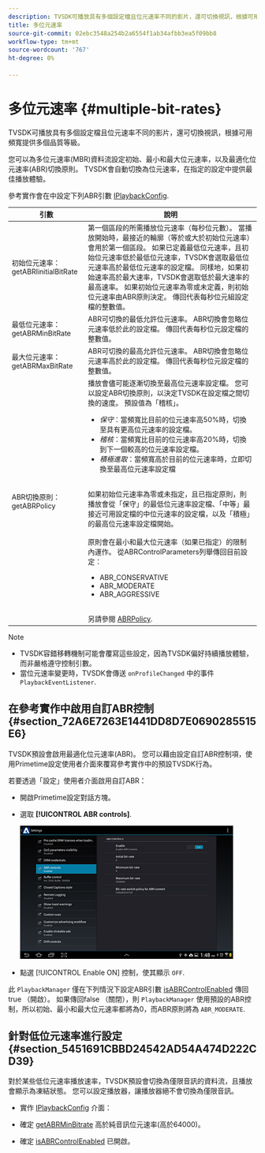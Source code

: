 ```yaml
---
description: TVSDK可播放具有多個設定檔且位元速率不同的影片，還可切換視訊，根據可用頻寬提供多個品質等級。
title: 多位元速率
source-git-commit: 02ebc3548a254b2a6554f1ab34afbb3ea5f09bb8
workflow-type: tm+mt
source-wordcount: '767'
ht-degree: 0%

---
```


# 多位元速率 {#multiple-bit-rates}

TVSDK可播放具有多個設定檔且位元速率不同的影片，還可切換視訊，根據可用頻寬提供多個品質等級。

您可以為多位元速率(MBR)資料流設定初始、最小和最大位元速率，以及最適化位元速率(ABR)切換原則。 TVSDK會自動切換為位元速率，在指定的設定中提供最佳播放體驗。

參考實作會在中設定下列ABR引數 [IPlaybackConfig](https://help.adobe.com/en_US/primetime/api/reference_implementation/android/javadoc/com/adobe/primetime/reference/config/IPlaybackConfig.html).

| 引數 | 說明 |
|--- |--- |
| 初始位元速率： getABRIinitialBitRate | 第一個區段的所需播放位元速率（每秒位元數）。 當播放開始時，最接近的輪廓（等於或大於初始位元速率）會用於第一個區段。  如果已定義最低位元速率，且初始位元速率低於最低位元速率，TVSDK會選取最低位元速率高於最低位元速率的設定檔。 同樣地，如果初始速率高於最大速率，TVSDK會選取低於最大速率的最高速率。 如果初始位元速率為零或未定義，則初始位元速率由ABR原則決定。  傳回代表每秒位元組設定檔的整數值。 |
| 最低位元速率： getABRMinBitRate | ABR可切換的最低允許位元速率。 ABR切換會忽略位元速率低於此的設定檔。 傳回代表每秒位元設定檔的整數值。 |
| 最大位元速率： getABRMaxBitRate | ABR可切換的最高允許位元速率。 ABR切換會忽略位元速率高於此的設定檔。 傳回代表每秒位元設定檔的整數值。 |
| ABR切換原則： getABRPolicy | 播放會儘可能逐漸切換至最高位元速率設定檔。 您可以設定ABR切換原則，以決定TVSDK在設定檔之間切換的速度。 預設值為「稽核」。 <ul><li>*保守*：當頻寬比目前的位元速率高50%時，切換至具有更高位元速率的設定檔。 </li><li>*稽核*：當頻寬比目前的位元速率高20%時，切換到下一個較高的位元速率設定檔。</li><li>*積極進取*：當頻寬高於目前的位元速率時，立即切換至最高位元速率設定檔</li></ul><br/>如果初始位元速率為零或未指定，且已指定原則，則播放會從「保守」的最低位元速率設定檔、「中等」最接近可用設定檔的中位元速率的設定檔，以及「積極」的最高位元速率設定檔開始。<br/><br/>原則會在最小和最大位元速率（如果已指定）的限制內運作。  從ABRControlParameters列舉傳回目前設定： <ul><li>ABR_CONSERVATIVE</li><li>ABR_MODERATE </li><li>ABR_AGGRESSIVE</li></ul><br>另請參閱 [ABRPolicy](https://help.adobe.com/en_US/primetime/api/psdk/javadoc/com/adobe/mediacore/ABRControlParameters.ABRPolicy.html). |

>[!NOTE]
>
>* TVSDK容錯移轉機制可能會覆寫這些設定，因為TVSDK偏好持續播放體驗，而非嚴格遵守控制引數。
>* 當位元速率變更時，TVSDK會傳送 `onProfileChanged` 中的事件 `PlaybackEventListener`.

## 在參考實作中啟用自訂ABR控制 {#section_72A6E7263E1441DD8D7E0690285515E6}

TVSDK預設會啟用最適化位元速率(ABR)。 您可以藉由設定自訂ABR控制項，使用Primetime設定使用者介面來覆寫參考實作中的預設TVSDK行為。

若要透過「設定」使用者介面啟用自訂ABR：

* 開啟Primetime設定對話方塊。
* 選取 **[!UICONTROL ABR controls]**.

  ![](assets/abr-configuration.jpg)

* 點選 [!UICONTROL Enable ON] 控制，使其顯示 `OFF`.

此 `PlaybackManager` 僅在下列情況下設定ABR引數 [isABRControlEnabled](https://help.adobe.com/en_US/primetime/api/reference_implementation/android/javadoc/com/adobe/primetime/reference/config/IPlaybackConfig.html) 傳回true （開啟）。 如果傳回false （關閉），則 `PlaybackManager` 使用預設的ABR控制，所以初始、最小和最大位元速率都將為0，而ABR原則將為 `ABR_MODERATE`.

## 針對低位元速率進行設定 {#section_5451691CBBD24542AD54A474D222CD39}

對於某些低位元速率播放速率，TVSDK預設會切換為僅限音訊的資料流，且播放會顯示為凍結狀態。 您可以設定播放器，讓播放器絕不會切換為僅限音訊。

* 實作 [IPlaybackConfig](https://help.adobe.com/en_US/primetime/api/reference_implementation/android/javadoc/com/adobe/primetime/reference/config/IPlaybackConfig.html) 介面：

* 確定 [getABRMinBitrate](https://help.adobe.com/en_US/primetime/api/reference_implementation/android/javadoc/com/adobe/primetime/reference/config/IPlaybackConfig.html#getABRMinBitRate()) 高於純音訊位元速率(高於64000)。
* 確定 [isABRControlEnabled](https://help.adobe.com/en_US/primetime/api/reference_implementation/android/javadoc/com/adobe/primetime/reference/config/IPlaybackConfig.html#isABRControlEnabled()) 已開啟。
